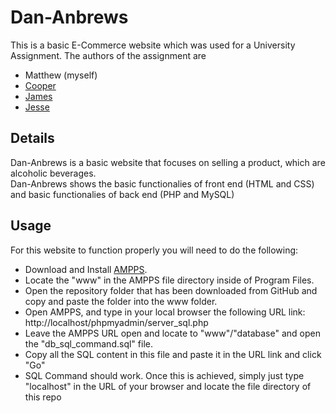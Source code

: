 # Dan-Anbrews
This is a basic E-Commerce website which was used for a University Assignment. 
The authors of the assignment are 
- Matthew (myself)
- [Cooper](https://github.com/Nitr0f0x)
- [James](https://github.com/JamesIde)
- [Jesse](https://github.com/kend0041)

## Details
Dan-Anbrews is a basic website that focuses on selling a product, which are alcoholic beverages.<br>
Dan-Anbrews shows the basic functionalies of front end (HTML and CSS) and basic functionalies of back end (PHP and MySQL)

## Usage
For this website to function properly you will need to do the following:<br>
- Download and Install [AMPPS](https://ampps.com/download).
- Locate the "www" in the AMPPS file directory inside of Program Files. 
- Open the repository folder that has been downloaded from GitHub and copy and paste the folder into the www folder.
- Open AMPPS, and type in your local browser the following URL link: http://localhost/phpmyadmin/server_sql.php 
- Leave the AMPPS URL open and locate to "www"/"database" and open the "db_sql_command.sql" file.
- Copy all the SQL content in this file and paste it in the URL link and click "Go"
- SQL Command should work. Once this is achieved, simply just type "localhost" in the URL of your browser and locate the file directory of this repo

